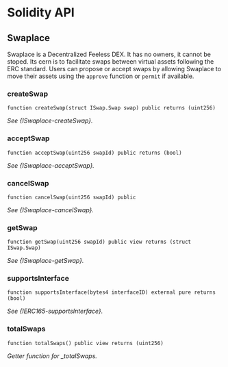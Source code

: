 # Solidity API

## Swaplace

Swaplace is a Decentralized Feeless DEX. It has no owners, it cannot be stoped.
Its cern is to facilitate swaps between virtual assets following the ERC standard.
Users can propose or accept swaps by allowing Swaplace to move their assets using the
`approve` function or `permit` if available.

### createSwap

```solidity
function createSwap(struct ISwap.Swap swap) public returns (uint256)
```

_See {ISwaplace-createSwap}._

### acceptSwap

```solidity
function acceptSwap(uint256 swapId) public returns (bool)
```

_See {ISwaplace-acceptSwap}._

### cancelSwap

```solidity
function cancelSwap(uint256 swapId) public
```

_See {ISwaplace-cancelSwap}._

### getSwap

```solidity
function getSwap(uint256 swapId) public view returns (struct ISwap.Swap)
```

_See {ISwaplace-getSwap}._

### supportsInterface

```solidity
function supportsInterface(bytes4 interfaceID) external pure returns (bool)
```

_See {IERC165-supportsInterface}._

### totalSwaps

```solidity
function totalSwaps() public view returns (uint256)
```

_Getter function for \_totalSwaps._
